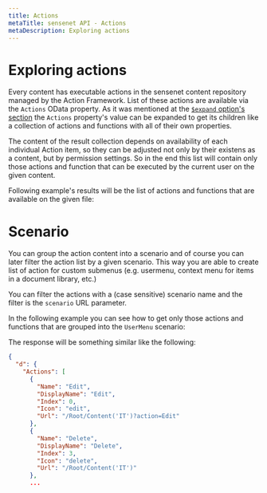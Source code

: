 ```yaml
---
title: Actions
metaTitle: sensenet API - Actions
metaDescription: Exploring actions
---
```


# Exploring actions

Every content has executable actions in the sensenet content repository managed by the Action Framework. List of these actions are available via the `Actions` OData property. As it was mentioned at the [`$expand` option's section](/basic-concepts/03-select-expand/#expand) the `Actions` property's value can be expanded to get its children like a collection of actions and functions with all of their own properties.

The content of the result collection depends on availability of each individual Action item, so they can be adjusted not only by their existens as a content, but by permission settings. So in the end this list will contain only those actions and function that can be executed by the current user on the given content.

Following example's results will be the list of actions and functions that are available on the given file:

<tab category="basic-concepts" article="actions" example="actions" />


# Scenario

You can group the action content into a scenario and of course you can later filter the action list by a given scenario. This way you are able to create list of action for custom submenus (e.g. usermenu, context menu for items in a document library, etc.)

You can filter the actions with a (case sensitive) scenario name and the filter is the `scenario` URL parameter.

In the following example you can see how to get only those actions and functions that are grouped into the `UserMenu` scenario:

<tab category="basic-concepts" article="actions" example="scenario" />

The response will be something similar like the following:

```json
{
  "d": {
    "Actions": [
      {
        "Name": "Edit",
        "DisplayName": "Edit",
        "Index": 0,
        "Icon": "edit",
        "Url": "/Root/Content('IT')?action=Edit"
      },
      {
        "Name": "Delete",
        "DisplayName": "Delete",
        "Index": 3,
        "Icon": "delete",
        "Url": "/Root/Content('IT')"
      },
      ...
```

